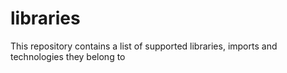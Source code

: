 # libraries
This repository contains a list of supported libraries, imports and technologies they belong to
